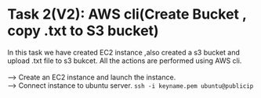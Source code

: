 # Task 2(V2): AWS cli(Create Bucket , copy .txt to S3 bucket)
In this task we have created EC2 instance ,also created a s3 bucket and upload .txt file to s3 bukcet. All the actions are performed using AWS cli.<br>
<br>
--> Create an EC2 instance and launch the instance.<br>
--> Connect instance to ubuntu server. ``` ssh -i keyname.pem ubuntu@publicip ``` <br>






